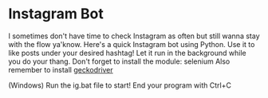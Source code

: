 # Instagram Bot

I sometimes don't have time to check Instagram as often but still wanna stay with the flow ya'know. Here's a quick Instagram bot using Python. Use it to like posts under your desired hashtag! Let it run in the background while you do your thang.
Don't forget to install the module: selenium
Also remember to install [geckodriver](https://github.com/mozilla/geckodriver/releases)

(Windows) Run the ig.bat file to start!
End your program with Ctrl+C
